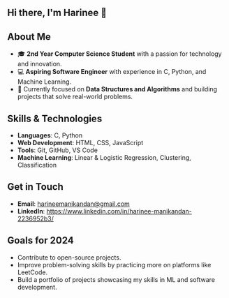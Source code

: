 ## Hi there, I'm Harinee 👋

## About Me
- 🎓 **2nd Year Computer Science Student** with a passion for technology and innovation.
- 💻 **Aspiring Software Engineer** with experience in C, Python, and Machine Learning.
- 🌱 Currently focused on **Data Structures and Algorithms** and building projects that solve real-world problems.

## Skills & Technologies
- **Languages**: C, Python
- **Web Development**: HTML, CSS, JavaScript
- **Tools**: Git, GitHub, VS Code
- **Machine Learning**: Linear & Logistic Regression, Clustering, Classification

## Get in Touch
- **Email**: harineemanikandan@gmail.com
- **LinkedIn**: https://www.linkedin.com/in/harinee-manikandan-2236952b3/

## Goals for 2024
- Contribute to open-source projects.
- Improve problem-solving skills by practicing more on platforms like LeetCode.
- Build a portfolio of projects showcasing my skills in ML and software development.

